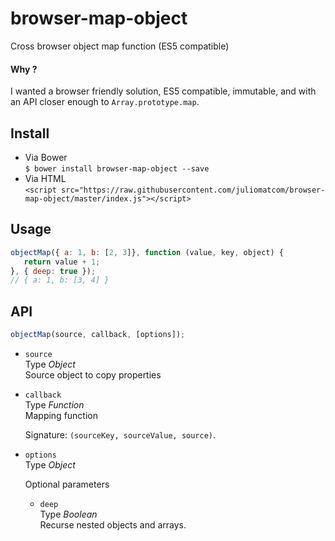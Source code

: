 # browser-map-object
Cross browser object map function (ES5 compatible)

#### Why ?
I wanted a browser friendly solution, ES5 compatible, immutable, and with an API closer enough to `Array.prototype.map`.

## Install
- Via Bower   
`$ bower install browser-map-object --save`     
- Via HTML  
`<script src="https://raw.githubusercontent.com/juliomatcom/browser-map-object/master/index.js"></script>`

## Usage
```javascript
objectMap({ a: 1, b: [2, 3]}, function (value, key, object) {
   return value + 1;
}, { deep: true });
// { a: 1, b: [3, 4] }
```

## API
```javascript
objectMap(source, callback, [options]);
```
- `source`  
  Type *Object*   
  Source object to copy properties

- `callback`  
  Type *Function*   
  Mapping function

  Signature: `(sourceKey, sourceValue, source)`.

- `options`   
  Type *Object*

  Optional parameters
  - `deep`  
  Type *Boolean*  
  Recurse nested objects and arrays.

